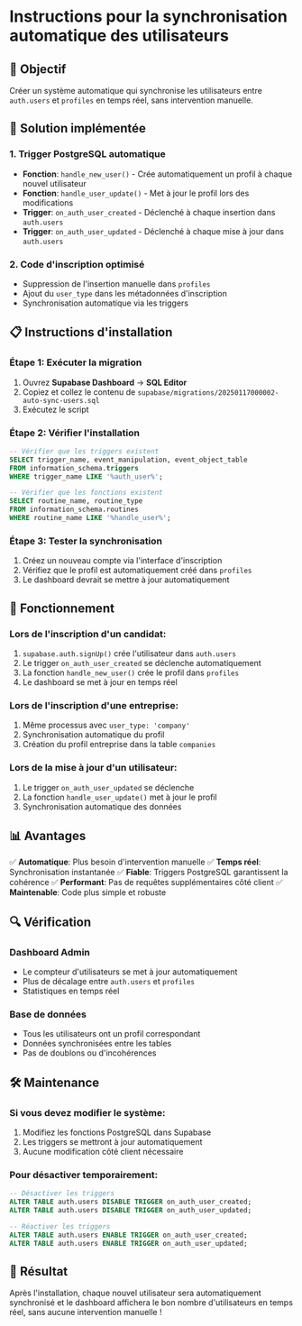 # Instructions pour la synchronisation automatique des utilisateurs

## 🎯 Objectif
Créer un système automatique qui synchronise les utilisateurs entre `auth.users` et `profiles` en temps réel, sans intervention manuelle.

## 🔧 Solution implémentée

### 1. Trigger PostgreSQL automatique
- **Fonction**: `handle_new_user()` - Crée automatiquement un profil à chaque nouvel utilisateur
- **Fonction**: `handle_user_update()` - Met à jour le profil lors des modifications
- **Trigger**: `on_auth_user_created` - Déclenché à chaque insertion dans `auth.users`
- **Trigger**: `on_auth_user_updated` - Déclenché à chaque mise à jour dans `auth.users`

### 2. Code d'inscription optimisé
- Suppression de l'insertion manuelle dans `profiles`
- Ajout du `user_type` dans les métadonnées d'inscription
- Synchronisation automatique via les triggers

## 📋 Instructions d'installation

### Étape 1: Exécuter la migration
1. Ouvrez **Supabase Dashboard** → **SQL Editor**
2. Copiez et collez le contenu de `supabase/migrations/20250117000002-auto-sync-users.sql`
3. Exécutez le script

### Étape 2: Vérifier l'installation
```sql
-- Vérifier que les triggers existent
SELECT trigger_name, event_manipulation, event_object_table 
FROM information_schema.triggers 
WHERE trigger_name LIKE '%auth_user%';

-- Vérifier que les fonctions existent
SELECT routine_name, routine_type 
FROM information_schema.routines 
WHERE routine_name LIKE '%handle_user%';
```

### Étape 3: Tester la synchronisation
1. Créez un nouveau compte via l'interface d'inscription
2. Vérifiez que le profil est automatiquement créé dans `profiles`
3. Le dashboard devrait se mettre à jour automatiquement

## 🚀 Fonctionnement

### Lors de l'inscription d'un candidat:
1. `supabase.auth.signUp()` crée l'utilisateur dans `auth.users`
2. Le trigger `on_auth_user_created` se déclenche automatiquement
3. La fonction `handle_new_user()` crée le profil dans `profiles`
4. Le dashboard se met à jour en temps réel

### Lors de l'inscription d'une entreprise:
1. Même processus avec `user_type: 'company'`
2. Synchronisation automatique du profil
3. Création du profil entreprise dans la table `companies`

### Lors de la mise à jour d'un utilisateur:
1. Le trigger `on_auth_user_updated` se déclenche
2. La fonction `handle_user_update()` met à jour le profil
3. Synchronisation automatique des données

## 📊 Avantages

✅ **Automatique**: Plus besoin d'intervention manuelle
✅ **Temps réel**: Synchronisation instantanée
✅ **Fiable**: Triggers PostgreSQL garantissent la cohérence
✅ **Performant**: Pas de requêtes supplémentaires côté client
✅ **Maintenable**: Code plus simple et robuste

## 🔍 Vérification

### Dashboard Admin
- Le compteur d'utilisateurs se met à jour automatiquement
- Plus de décalage entre `auth.users` et `profiles`
- Statistiques en temps réel

### Base de données
- Tous les utilisateurs ont un profil correspondant
- Données synchronisées entre les tables
- Pas de doublons ou d'incohérences

## 🛠️ Maintenance

### Si vous devez modifier le système:
1. Modifiez les fonctions PostgreSQL dans Supabase
2. Les triggers se mettront à jour automatiquement
3. Aucune modification côté client nécessaire

### Pour désactiver temporairement:
```sql
-- Désactiver les triggers
ALTER TABLE auth.users DISABLE TRIGGER on_auth_user_created;
ALTER TABLE auth.users DISABLE TRIGGER on_auth_user_updated;

-- Réactiver les triggers
ALTER TABLE auth.users ENABLE TRIGGER on_auth_user_created;
ALTER TABLE auth.users ENABLE TRIGGER on_auth_user_updated;
```

## 🎉 Résultat

Après l'installation, chaque nouvel utilisateur sera automatiquement synchronisé et le dashboard affichera le bon nombre d'utilisateurs en temps réel, sans aucune intervention manuelle !
